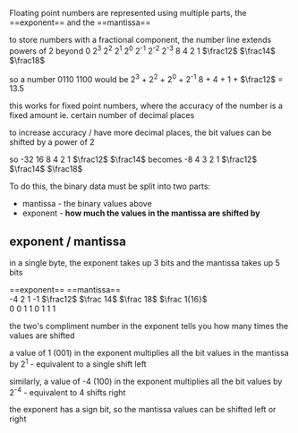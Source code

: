 Floating point numbers are represented using multiple parts, the ==exponent== and the ==mantissa==


to store numbers with a fractional component, the number line extends powers of 2 beyond 0
2<sup>3</sup>   2<sup>2</sup>   2<sup>1</sup>   2<sup>0</sup>   2<sup>-1</sup>   2<sup>-2</sup>   2<sup>-3</sup> 
8     4     2     1    $\frac12$     $\frac14$     $\frac18$

so a number 0110 1100 would be 2<sup>3</sup> + 2<sup>2</sup> + 2<sup>0</sup> + 2<sup>-1</sup> 
8 + 4 + 1 + $\frac12$ = 13.5

this works for fixed point numbers, where the accuracy of the number is a fixed amount ie. certain number of decimal places

to increase accuracy / have more decimal places, the bit values can be shifted by a power of 2

so 
-32 16 8 4 2 1  $\frac12$ $\frac14$ 
 becomes
 -8 4 3 2 1 $\frac12$ $\frac14$ $\frac18$ 

To do this, the binary data must be split into two parts:
- mantissa - the binary values above
- exponent - **how much the values in the mantissa are shifted by**

## exponent / mantissa

in a single byte, the exponent takes up 3 bits and the mantissa takes up 5 bits

==exponent==        ==mantissa==         
-4  2  1             -1 $\frac12$ $\frac 14$ $\frac 18$ $\frac 1{16}$      
 0  0  1              1  0  1  1  1

the two's compliment number in the exponent tells you how many times the values are shifted

a value of 1 (001) in the exponent multiplies all the bit values in the mantissa by 2<sup>1</sup>  - equivalent to a single shift left

similarly, a value of -4 (100) in the exponent multiplies all the bit values by 2<sup>-4</sup> - equivalent to 4 shifts right

the exponent has a sign bit, so the mantissa values can be shifted left or right
